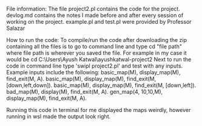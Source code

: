 
File information: The file project2.pl contains the code for the project. devlog.md contains the notes I made before and after every session of working on the project. example.pl and test.pl were provided by Professor Salazar

How to run the code: To compile/run the code after downloading the zip containing all the files is to go to command line and type cd "file path" where file path is wherever you saved the file. For example in my case it would be cd C:\Users\Ayush Katwal\ayushkatwal-project2 Next to run the code in command line type 'swipl project2.pl' and test with any inputs. Example inputs include the following:
basic_map(M), display_map(M), find_exit(M, A). basic_map(M), display_map(M), find_exit(M, [down,left,down]). basic_map(M), display_map(M), find_exit(M, [down,left]). bad_map(M), display(M), find_exit(M, A). gen_map(4, 10,10,M), display_map(M), find_exit(M, A).

Running this code in terminal for me displayed the maps weirdly, however running in wsl made the output look right. 